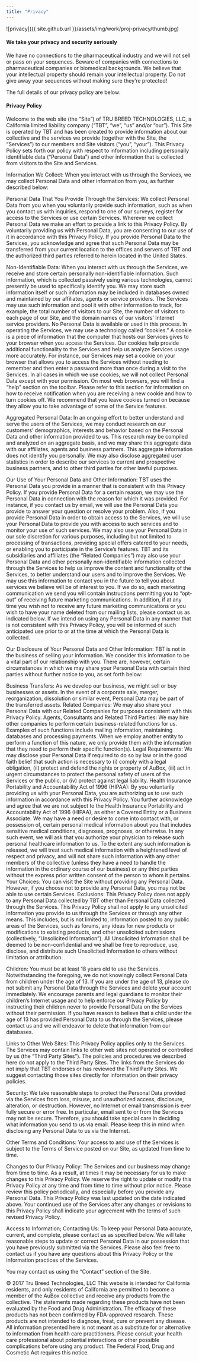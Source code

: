 ```yaml
---
title: "Privacy"
---
```


![privacy]({{ site.github.url }}/assets/img/work/proj-privacy/thumb.jpg)

#### We take your privacy and security seriously
We have no connections to the pharmaceutical industry and
we will not sell or pass on your sequences. Beware of companies with connections
to pharmaceutical companies or biomedical backgrounds. We believe that your
intellectual property should remain your intellectual property. Do not give away
your sequences without making sure they’re protected!

The full details of our privacy policy are below:

#### Privacy Policy

Welcome to the web site (the “Site”) of TRU BREED TECHNOLOGIES, LLC, a California limited liability company (“TBT”, “we”, “us” and/or “our”). This Site is operated by TBT and has been created to provide information about our collective and the services we provide (together with the Site, the “Services”) to our members and Site visitors (“you”, “your”). This Privacy Policy sets forth our policy with respect to information including personally identifiable data (“Personal Data”) and other information that is collected from visitors to the Site and Services.

Information We Collect: When you interact with us through the Services, we may collect Personal Data and other information from you, as further described below:

Personal Data That You Provide Through the Services: We collect Personal Data from you when you voluntarily provide such information, such as when you contact us with inquiries, respond to one of our surveys, register for access to the Services or use certain Services. Wherever we collect Personal Data we make an effort to provide a link to this Privacy Policy. By voluntarily providing us with Personal Data, you are consenting to our use of it in accordance with this Privacy Policy. If you provide Personal Data to the Services, you acknowledge and agree that such Personal Data may be transferred from your current location to the offices and servers of TBT and the authorized third parties referred to herein located in the United States.

Non-Identifiable Data: When you interact with us through the Services, we receive and store certain personally non-identifiable information. Such information, which is collected passively using various technologies, cannot presently be used to specifically identify you. We may store such information itself or such information may be included in databases owned and maintained by our affiliates, agents or service providers. The Services may use such information and pool it with other information to track, for example, the total number of visitors to our Site, the number of visitors to each page of our Site, and the domain names of our visitors’ Internet service providers. No Personal Data is available or used in this process. In operating the Services, we may use a technology called “cookies.” A cookie is a piece of information that the computer that hosts our Services gives to your browser when you access the Services. Our cookies help provide additional functionality to the Services and help us analyze Services usage more accurately. For instance, our Services may set a cookie on your browser that allows you to access the Services without needing to remember and then enter a password more than once during a visit to the Services. In all cases in which we use cookies, we will not collect Personal Data except with your permission. On most web browsers, you will find a “help” section on the toolbar. Please refer to this section for information on how to receive notification when you are receiving a new cookie and how to turn cookies off. We recommend that you leave cookies turned on because they allow you to take advantage of some of the Service features.

Aggregated Personal Data: In an ongoing effort to better understand and serve the users of the Services, we may conduct research on our customers’ demographics, interests and behavior based on the Personal Data and other information provided to us. This research may be compiled and analyzed on an aggregate basis, and we may share this aggregate data with our affiliates, agents and business partners. This aggregate information does not identify you personally. We may also disclose aggregated user statistics in order to describe our services to current and prospective business partners, and to other third parties for other lawful purposes.

Our Use of Your Personal Data and Other Information: TBT uses the Personal Data you provide in a manner that is consistent with this Privacy Policy. If you provide Personal Data for a certain reason, we may use the Personal Data in connection with the reason for which it was provided. For instance, if you contact us by email, we will use the Personal Data you provide to answer your question or resolve your problem. Also, if you provide Personal Data in order to obtain access to the Services, we will use your Personal Data to provide you with access to such services and to monitor your use of such services. We may also use your Personal Data in our sole discretion for various purposes, including but not limited to processing of transactions, providing special offers catered to your needs, or enabling you to participate in the Service’s features. TBT and its subsidiaries and affiliates (the “Related Companies”) may also use your Personal Data and other personally non-identifiable information collected through the Services to help us improve the content and functionality of the Services, to better understand our users and to improve the Services. We may use this information to contact you in the future to tell you about services we believe will be of interest to you. If we do so, each marketing communication we send you will contain instructions permitting you to “opt-out” of receiving future marketing communications. In addition, if at any time you wish not to receive any future marketing communications or you wish to have your name deleted from our mailing lists, please contact us as indicated below. If we intend on using any Personal Data in any manner that is not consistent with this Privacy Policy, you will be informed of such anticipated use prior to or at the time at which the Personal Data is collected.

Our Disclosure of Your Personal Data and Other Information: TBT is not in the business of selling your information. We consider this information to be a vital part of our relationship with you. There are, however, certain circumstances in which we may share your Personal Data with certain third parties without further notice to you, as set forth below:

Business Transfers: As we develop our business, we might sell or buy businesses or assets. In the event of a corporate sale, merger, reorganization, dissolution or similar event, Personal Data may be part of the transferred assets.
Related Companies: We may also share your Personal Data with our Related Companies for purposes consistent with this Privacy Policy.
Agents, Consultants and Related Third Parties: We may hire other companies to perform certain business-related functions for us. Examples of such functions include mailing information, maintaining databases and processing payments. When we employ another entity to perform a function of this nature, we only provide them with the information that they need to perform their specific function(s).
Legal Requirements: We may disclose your Personal Data if required to do so by law or in the good faith belief that such action is necessary to (i) comply with a legal obligation, (ii) protect and defend the rights or property of AuBox, (iii) act in urgent circumstances to protect the personal safety of users of the Services or the public, or (iv) protect against legal liability.
Health Insurance Portability and Accountability Act of 1996 (HIPAA): By you voluntarily providing us with your Personal Data, you are authorizing us to use such information in accordance with this Privacy Policy. You further acknowledge and agree that we are not subject to the Health Insurance Portability and Accountability Act of 1996 (HIPAA), as either a Covered Entity or a Business Associate. We may have a need or desire to come into contact with, or possession of, certain personal medical information about you that includes sensitive medical conditions, diagnoses, prognoses, or otherwise. In any such event, we will ask that you authorize your physician to release such personal healthcare information to us. To the extent any such information is released, we will treat such medical information with a heightened level of respect and privacy, and will not share such information with any other members of the collective (unless they have a need to handle the information in the ordinary course of our business) or any third parties without the express prior written consent of the person to whom it pertains.
Your Choices: You can visit the Site without providing any Personal Data. However, if you choose not to provide any Personal Data, you may not be able to use certain Services.
Exclusions: This Privacy Policy does not apply to any Personal Data collected by TBT other than Personal Data collected through the Services. This Privacy Policy shall not apply to any unsolicited information you provide to us through the Services or through any other means. This includes, but is not limited to, information posted to any public areas of the Services, such as forums, any ideas for new products or modifications to existing products, and other unsolicited submissions (collectively, “Unsolicited Information”). All Unsolicited Information shall be deemed to be non-confidential and we shall be free to reproduce, use, disclose, and distribute such Unsolicited Information to others without limitation or attribution.

Children: You must be at least 18 years old to use the Services. Notwithstanding the foregoing, we do not knowingly collect Personal Data from children under the age of 13. If you are under the age of 13, please do not submit any Personal Data through the Services and delete your account immediately. We encourage parents and legal guardians to monitor their children’s Internet usage and to help enforce our Privacy Policy by instructing their children never to provide Personal Data on the Services without their permission. If you have reason to believe that a child under the age of 13 has provided Personal Data to us through the Services, please contact us and we will endeavor to delete that information from our databases.

Links to Other Web Sites: This Privacy Policy applies only to the Services. The Services may contain links to other web sites not operated or controlled by us (the “Third Party Sites”). The policies and procedures we described here do not apply to the Third Party Sites. The links from the Services do not imply that TBT endorses or has reviewed the Third Party Sites. We suggest contacting those sites directly for information on their privacy policies.

Security: We take reasonable steps to protect the Personal Data provided via the Services from loss, misuse, and unauthorized access, disclosure, alteration, or destruction. However, no Internet or email transmission is ever fully secure or error free. In particular, email sent to or from the Services may not be secure. Therefore, you should take special care in deciding what information you send to us via email. Please keep this in mind when disclosing any Personal Data to us via the Internet.

Other Terms and Conditions: Your access to and use of the Services is subject to the Terms of Service posted on our Site, as updated from time to time.

Changes to Our Privacy Policy: The Services and our business may change from time to time. As a result, at times it may be necessary for us to make changes to this Privacy Policy. We reserve the right to update or modify this Privacy Policy at any time and from time to time without prior notice. Please review this policy periodically, and especially before you provide any Personal Data. This Privacy Policy was last updated on the date indicated above. Your continued use of the Services after any changes or revisions to this Privacy Policy shall indicate your agreement with the terms of such revised Privacy Policy.

Access to Information; Contacting Us: To keep your Personal Data accurate, current, and complete, please contact us as specified below. We will take reasonable steps to update or correct Personal Data in our possession that you have previously submitted via the Services. Please also feel free to contact us if you have any questions about this Privacy Policy or the information practices of the Services.

You may contact us using the “Contact” section of the Site.

© 2017 Tru Breed Technologies, LLC This website is intended for California residents, and only residents of California are permitted to become a member of the AuBox collective and receive any products from the collective. The statements made regarding these products have not been evaluated by the Food and Drug Administration. The efficacy of these products has not been confirmed by FDA-approved research. These products are not intended to diagnose, treat, cure or prevent any disease. All information presented here is not meant as a substitute for or alternative to information from health care practitioners. Please consult your health care professional about potential interactions or other possible complications before using any product. The Federal Food, Drug and Cosmetic Act requires this notice.
